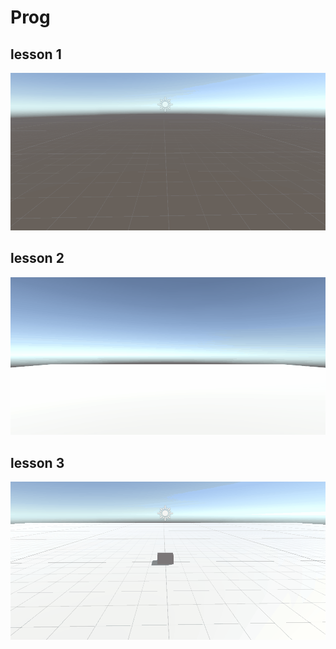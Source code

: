 # Prog 

## lesson 1

![Opdracht1.gif](https://github.com/Entropire/Prog/blob/main/GIfs/Opdracht1.gif)

## lesson 2

![Opdracht2.gif](https://github.com/Entropire/Prog/blob/main/GIfs/Opdracht2.gif)

## lesson 3

![Opdracht3.gif](https://github.com/Entropire/Prog/blob/main/GIfs/Opdracht3.gif)